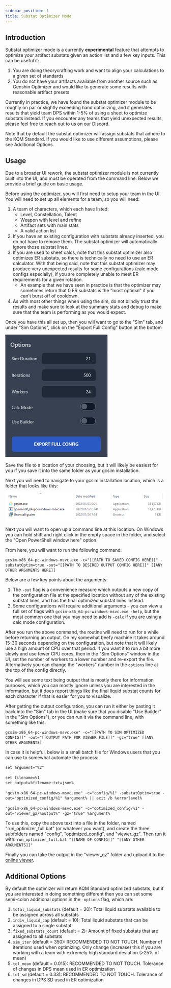 ```yaml
---
sidebar_position: 1
title: Substat Optimizer Mode
---
```


## Introduction

Substat optimizer mode is a currently **experimental** feature that attempts to optimize your artifact substats given an action list and a few key inputs. This can be useful if:
1. You are doing theorycrafting work and want to align your calculations to a given set of standards
2. You do not have your artifacts available from another source such as Genshin Optimizer and would like to generate some results with reasonable artifact presets

Currently in practice, we have found the substat optimizer module to be roughly on par or slightly exceeding hand optimizing, and it generates results that yield team DPS within 1-5% of using a sheet to optimize substats instead. If you encounter any teams that yield unexpected results, please feel free to reach out to us on our Discord.

Note that by default the substat optimizer will assign substats that adhere to the KQM Standard. If you would like to use different assumptions, please see Additional Options.

## Usage

Due to a broader UI rework, the substat optimizer module is not currently built into the UI, and must be operated from the command line. Below we provide a brief guide on basic usage.

Before using the optimizer, you will first need to setup your team in the UI. You will need to set up all elements for a team, so you will need:
1. A team of characters, which each have listed:
   - Level, Constellation, Talent
   - Weapon with level and refine
   - Artifact sets with main stats
   - A valid action list
2. If you have an existing configuration with substats already inserted, you do not have to remove them. The substat optimizer will automatically ignore those substat lines.
3. If you are used to sheet calcs, note that this substat optimizer also optimizes ER substats, so there is technically no need to use an ER calculator. With that being said, note that this substat optimizer may produce very unexpected results for some configurations (calc mode configs especially), if you are completely unable to meet ER requirements for a given rotation.
   - An example that we have seen in practice is that the optimizer may sometimes return that 0 ER substats is the "most optimal" if you can't burst off of cooldown.
4. As with most other things when using the sim, do not blindly trust the results and make sure to look at the summary stats and debug to make sure that the team is performing as you would expect.

Once you have this all set up, then you will want to go to the "Sim" tab, and under "Sim Options", click on the "Export Full Config" button at the bottom

![](sim_options.PNG)

Save the file to a location of your choosing, but it will likely be easiest for you if you save it into the same folder as your gcsim installation.

Next you will need to navigate to your gcsim installation location, which is a folder that looks like this:

![](gcsim_install_location.PNG)

Next you will want to open up a command line at this location. On Windows you can hold shift and right click in the empty space in the folder, and select the "Open PowerShell window here" option. 

From here, you will want to run the following command:

```
gcsim-x86_64-pc-windows-msvc.exe -c="[[PATH TO SAVED CONFIG HERE]]" -substatOptim=true -out="[[PATH TO DESIRED OUTPUT CONFIG HERE]]" [[ANY OTHER ARGUMENTS HERE]]
```

Below are a few key points about the arguments:
1. The `-out` flag is a convenience measure which outputs a new copy of the configuration file at the specified location without any of the existing substat lines, and has the final optimized substat lines instead.
2. Some configurations will require additional arguments - you can view a full set of flags with `gcsim-x86_64-pc-windows-msvc.exe -help`, but the most common one that you may need to add is `-calc` if you are using a calc mode configuration.

After you run the above command, the routine will need to run for a while before returning an output. On my somewhat beefy machine it takes around 15-30 seconds depending on the configuration, but note that it will likely use a high amount of CPU over that period. If you want it to run a bit more slowly and use fewer CPU cores, then in the "Sim Options" window in the UI, set the number of workers to a lower number and re-export the file. Alternatively you can change the "workers" number in the `options` line at the top of the config directly.

You will see some text being output that is mostly there for information purposes, which you can mostly ignore unless you are interested in the information, but it does report things like the final liquid substat counts for each character if that is easier for you to visualize.

After getting the output configuration, you can run it either by pasting it back into the "Sim" tab in the UI (make sure that you disable "Use Builder" in the "Sim Options"), or you can run it via the command line, with something like this:

```
gcsim-x86_64-pc-windows-msvc.exe" -c="[[PATH TO SIM OPTIMIZED CONFIG]]" -out="[[OUTPUT PATH FOR VIEWER FILE]]" -gz="true" [[ANY OTHER ARGUMENTS]]
```

In case it is helpful, below is a small batch file for Windows users that you can use to somewhat automate the process:

```
set argument="%2"

set filename=%1
set output=%filename:txt=json%

"gcsim-x86_64-pc-windows-msvc.exe" -c="config/%1" -substatOptim=true -out="optimized_config/%1" %argument% || exit /b %errorlevel%

"gcsim-x86_64-pc-windows-msvc.exe" -c="optimized_config/%1" -out="viewer_gz/%output%" -gz="true" %argument%
```
To use this, copy the above text into a file in the folder, named "run_optimizer_full.bat" (or whatever you want), and create the three subfolders named "config", "optimized_config", and "viewer_gz". Then run it with:
`run_optimizer_full.bat "[[NAME OF CONFIG]]" "[[ANY OTHER ARGUMENTS]]"`

Finally you can take the output in the "viewer_gz" folder and upload it to the [online viewer](https://viewer.gcsim.app/).

## Additional Options

By default the optimizer will return KQM Standard optimized substats, but if you are interested in doing something different then you can set some semi-colon additional options in the `-options` flag, which are:
1. `total_liquid_substats` (default = 20): Total liquid substats available to be assigned across all substats
2. `indiv_liquid_cap` (default = 10): Total liquid substats that can be assigned to a single substat
3. `fixed_substats_count` (default = 2): Amount of fixed substats that are assigned to all substats
4. `sim_iter` (default = 350): RECOMMENDED TO NOT TOUCH. Number of iterations used when optimizing. Only change (increase) this if you are working with a team with extremely high standard deviation (>25% of mean)
5. `tol_mean` (default = 0.015): RECOMMENDED TO NOT TOUCH. Tolerance of changes in DPS mean used in ER optimization
6. `tol_sd` (default = 0.33): RECOMMENDED TO NOT TOUCH. Tolerance of changes in DPS SD used in ER optimization

